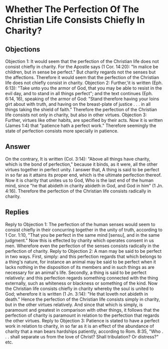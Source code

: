 # Whether The Perfection Of The Christian Life Consists Chiefly In Charity?
## Objections
Objection 1: It would seem that the perfection of the Christian life does not consist chiefly in charity. For the Apostle says (1 Cor. 14:20): "In malice be children, but in sense be perfect." But charity regards not the senses but the affections. Therefore it would seem that the perfection of the Christian life does not chiefly consist in charity.
Objection 2: Further,'it is written (Eph. 6:13): "Take unto you the armor of God, that you may be able to resist in the evil day, and to stand in all things perfect"; and the text continues (Eph. 6:14, 16), speaking of the armor of God: "Stand therefore having your loins girt about with truth, and having on the breast-plate of justice . . . in all things taking the shield of faith." Therefore the perfection of the Christian life consists not only in charity, but also in other virtues.
Objection 3: Further, virtues like other habits, are specified by their acts. Now it is written (James 1:4) that "patience hath a perfect work." Therefore seemingly the state of perfection consists more specially in patience.
## Answer
On the contrary, It is written (Col. 3:14): "Above all things have charity, which is the bond of perfection," because it binds, as it were, all the other virtues together in perfect unity.
I answer that, A thing is said to be perfect in so far as it attains its proper end, which is the ultimate perfection thereof. Now it is charity that unites us to God, Who is the last end of the human mind, since "he that abideth in charity abideth in God, and God in him" (1 Jn. 4:16). Therefore the perfection of the Christian life consists radically in charity.
## Replies
Reply to Objection 1: The perfection of the human senses would seem to consist chiefly in their concurring together in the unity of truth, according to 1 Cor. 1:10, "That you be perfect in the same mind [sensu], and in the same judgment." Now this is effected by charity which operates consent in us men. Wherefore even the perfection of the senses consists radically in the perfection of charity.
Reply to Objection 2: A man may be said to be perfect in two ways. First, simply: and this perfection regards that which belongs to a thing's nature, for instance an animal may be said to be perfect when it lacks nothing in the disposition of its members and in such things as are necessary for an animal's life. Secondly, a thing is said to be perfect relatively: and this perfection regards something connected with the thing externally, such as whiteness or blackness or something of the kind. Now the Christian life consists chiefly in charity whereby the soul is united to God; wherefore it is written (1 Jn. 3:14): "He that loveth not abideth in death." Hence the perfection of the Christian life consists simply in charity, but in the other virtues relatively. And since that which is simply, is paramount and greatest in comparison with other things, it follows that the perfection of charity is paramount in relation to the perfection that regards the other virtues.
Reply to Objection 3: Patience is stated to have a perfect work in relation to charity, in so far as it is an effect of the abundance of charity that a man bears hardships patiently, according to Rom. 8:35, "Who . . . shall separate us from the love of Christ? Shall tribulation? Or distress?" etc.